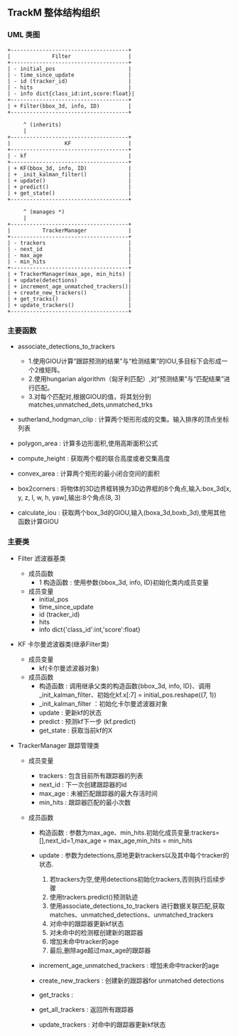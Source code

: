 ## TrackM 整体结构组织

### UML 类图

```
+-------------------------------------+
|             Filter                  |
+-------------------------------------+
| - initial_pos                       |
| - time_since_update                 |
| - id (tracker_id)                   |
| - hits                              |
| - info dict{class_id:int,score:float}|
+-------------------------------------+
| + Filter(bbox_3d, info, ID)         |
+-------------------------------------+

     ^ (inherits)
     |
+-------------------------------------+
|                 KF                  |
+-------------------------------------+
| - kf                                |
+-------------------------------------+
| + KF(bbox_3d, info, ID)             |
| + _init_kalman_filter()             |
| + update()                          |
| + predict()                         |
| + get_state()                       |
+-------------------------------------+

     ^ (manages *)
     |
+-------------------------------------+
|          TrackerManager             |
+-------------------------------------+
| - trackers                          |
| - next_id                           |
| - max_age                           |
| - min_hits                          |
+-------------------------------------+
| + TrackerManager(max_age, min_hits) |
| + update(detections)                |
| + increment_age_unmatched_trackers()|
| + create_new_trackers()             |
| + get_tracks()                      |
| + update_trackers()                 |
+-------------------------------------+

```

### 主要函数

- associate_detections_to_trackers
   - 1.使用GIOU计算“跟踪预测的结果”与“检测结果”的IOU,多目标下会形成一个2维矩阵。
   - 2.使用hungarian algorithm（匈牙利匹配）,对“预测结果”与“匹配结果”进行匹配。
   - 3.对每个匹配对,根据GIOU的值，将其划分到matches,unmatched_dets,unmatched_trks

- sutherland_hodgman_clip : 计算两个矩形形成的交集。输入排序的顶点坐标列表

- polygon_area : 计算多边形面积,使用高斯面积公式

- compute_height : 获取两个框的联合高度或者交集高度

- convex_area : 计算两个矩形的最小闭合空间的面积

- box2corners : 将物体的3D边界框转换为3D边界框的8个角点,输入:box_3d[x, y, z, l, w, h, yaw],输出:8个角点(8, 3)

- calculate_iou : 获取两个box_3d的GIOU,输入(boxa_3d,boxb_3d),使用其他函数计算GIOU

### 主要类

- Filter 滤波器基类 
   - 成员函数
      - 1 构造函数 : 使用参数{bbox_3d, info, ID}初始化类内成员变量
   - 成员变量
      - initial_pos
      - time_since_update
      - id (tracker_id)
      - hits
      - info dict{'class_id':int,'score':float}

- KF 卡尔曼滤波器类(继承Filter类)
   - 成员变量
      - kf(卡尔曼滤波器对象)
   - 成员函数
      - 构造函数 : 调用继承父类的构造函数{bbox_3d, info, ID}、调用_init_kalman_filter、初始化kf.x[:7] = initial_pos.reshape((7, 1))
      - _init_kalman_filter ：初始化卡尔曼滤波器对象
      - update : 更新kf的状态
      - predict : 预测kf下一步 (kf.predict)
      - get_state : 获取当前kf的X

- TrackerManager 跟踪管理类
   - 成员变量
      - trackers : 包含目前所有跟踪器的列表
      - next_id : 下一次创建跟踪器的id
      - max_age : 未被匹配跟踪器的最大存活时间
      - min_hits : 跟踪器匹配的最小次数

   - 成员函数
      - 构造函数 : 参数为max_age、min_hits.初始化成员变量:trackers=[],next_id=1,max_age = max_age,min_hits = min_hits
      - update : 参数为detections,原地更新trackers以及其中每个tracker的状态.
         1. 若trackers为空,使用detections初始化trackers,否则执行后续步骤
         2. 使用trackers.predict()预测轨迹
         3. 使用associate_detections_to_trackers 进行数据关联匹配,获取matches、unmatched_detections、unmatched_trackers
         4. 对命中的跟踪器更新kf状态
         5. 对未命中的检测框创建新的跟踪器
         6. 增加未命中tracker的age
         7. 最后,删除age超过max_age的跟踪器

      - increment_age_unmatched_trackers : 增加未命中tracker的age
      - create_new_trackers : 创建新的跟踪器for unmatched detections
      - get_tracks : 
      - get_all_trackers : 返回所有跟踪器
      - update_trackers : 对命中的跟踪器更新kf状态

